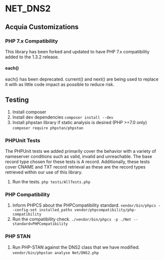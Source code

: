 # NET_DNS2

## Acquia Customizations

### PHP 7.x Compatibility

This library has been forked and updated to have PHP 7.x compatibility added to
the 1.3.2 release.

#### each()

each() has been deprecated.  current() and next() are being used to replace it
with as little code impact as possible to reduce risk.

## Testing

1. Install composer
1. Install dev dependencies
  `composer install --dev`
1. Install phpstan library if static analysis is desired (PHP >=7.0 only)
  `composer require phpstan/phpstan`

### PHPUnit Tests

The PHPUnit tests we added primarily cover the behavior with a variety of
nameserver conditions such as valid, invalid and unreachable.  The base record
type chosen for these tests is A record.  Additionally, these tests cover CNAME
and TXT record retrieval as these are the record types retrieved within our use
of this library.

1. Run the tests.
  `php tests/AllTests.php`

### PHP Compatibility

1. Inform PHPCS about the PHPCompatibility standard.
  `vendor/bin/phpcs --config-set installed_paths vendor/phpcompatibility/php-compatibility`
1. Run the compatibility check.
  `./vendor/bin/phpcs -p ./Net --standard=PHPCompatibility`

### PHP STAN

1. Run PHP-STAN against the DNS2 class that we have modified.
  `vendor/bin/phpstan analyse Net/DNS2.php`
